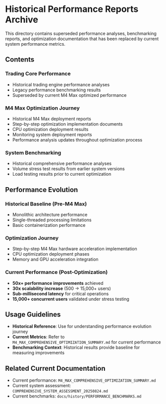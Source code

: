 # Historical Performance Reports Archive

This directory contains superseded performance analyses, benchmarking reports, and optimization documentation that has been replaced by current system performance metrics.

## Contents

### Trading Core Performance
- Historical trading engine performance analyses  
- Legacy performance benchmarking results
- Superseded by current M4 Max optimized performance

### M4 Max Optimization Journey
- Historical M4 Max deployment reports
- Step-by-step optimization implementation documents
- CPU optimization deployment results
- Monitoring system deployment reports
- Performance analysis updates throughout optimization process

### System Benchmarking  
- Historical comprehensive performance analyses
- Volume stress test results from earlier system versions
- Load testing results prior to current optimization

## Performance Evolution

### Historical Baseline (Pre-M4 Max)
- Monolithic architecture performance
- Single-threaded processing limitations
- Basic containerization performance

### Optimization Journey
- Step-by-step M4 Max hardware acceleration implementation
- CPU optimization deployment phases
- Memory and GPU acceleration integration

### Current Performance (Post-Optimization)
- **50x+ performance improvements** achieved
- **30x scalability increase** (500 → 15,000+ users)
- **Sub-millisecond latency** for critical operations
- **15,000+ concurrent users** validated under stress testing

## Usage Guidelines

- **Historical Reference**: Use for understanding performance evolution journey
- **Current Metrics**: Refer to `M4_MAX_COMPREHENSIVE_OPTIMIZATION_SUMMARY.md` for current performance
- **Benchmarking Context**: Historical results provide baseline for measuring improvements

## Related Current Documentation

- Current performance: `M4_MAX_COMPREHENSIVE_OPTIMIZATION_SUMMARY.md`
- Current system assessment: `COMPREHENSIVE_SYSTEM_ASSESSMENT_20250824.md`
- Current benchmarks: `docs/history/PERFORMANCE_BENCHMARKS.md`